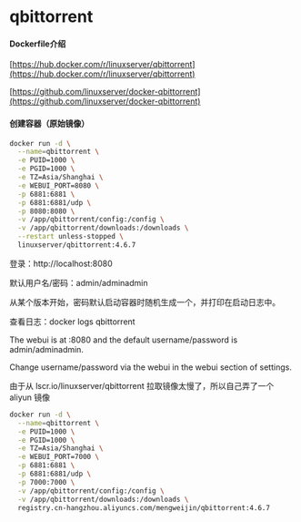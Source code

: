 # qbittorrent

#### Dockerfile介绍

[https://hub.docker.com/r/linuxserver/qbittorrent](https://hub.docker.com/r/linuxserver/qbittorrent)

[https://github.com/linuxserver/docker-qbittorrent](https://github.com/linuxserver/docker-qbittorrent)
  
#### 创建容器（原始镜像）
```bash
docker run -d \
  --name=qbittorrent \
  -e PUID=1000 \
  -e PGID=1000 \
  -e TZ=Asia/Shanghai \
  -e WEBUI_PORT=8080 \
  -p 6881:6881 \
  -p 6881:6881/udp \
  -p 8080:8080 \
  -v /app/qbittorrent/config:/config \
  -v /app/qbittorrent/downloads:/downloads \
  --restart unless-stopped \
  linuxserver/qbittorrent:4.6.7

```
登录：http://localhost:8080  

默认用户名/密码：admin/adminadmin

从某个版本开始，密码默认启动容器时随机生成一个，并打印在启动日志中。

查看日志：docker logs qbittorrent

The webui is at <your-ip>:8080 and the default username/password is admin/adminadmin.

Change username/password via the webui in the webui section of settings.

由于从 lscr.io/linuxserver/qbittorrent 拉取镜像太慢了，所以自己弄了一个 aliyun 镜像
```bash
docker run -d \
  --name=qbittorrent \
  -e PUID=1000 \
  -e PGID=1000 \
  -e TZ=Asia/Shanghai \
  -e WEBUI_PORT=7000 \
  -p 6881:6881 \
  -p 6881:6881/udp \
  -p 7000:7000 \
  -v /app/qbittorrent/config:/config \
  -v /app/qbittorrent/downloads:/downloads \
  registry.cn-hangzhou.aliyuncs.com/mengweijin/qbittorrent:4.6.7
```
